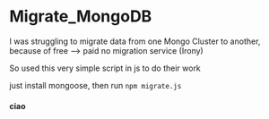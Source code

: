 # Migrate_MongoDB

I was struggling to migrate data from one Mongo Cluster to another, because of free --> paid no migration service (Irony)

So used this very simple script in js to do their work

just install mongoose, then run `npm migrate.js`


#### ciao
